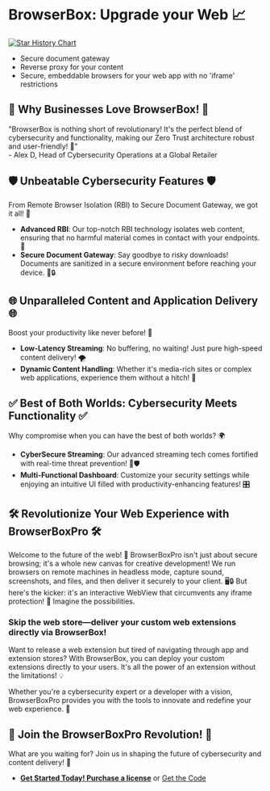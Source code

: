 # BrowserBox: Upgrade your Web 📈

[![Star History Chart](https://api.star-history.com/svg?repos=BrowserBox/BrowserBox&type=Date)](https://star-history.com/#BrowserBox/BrowserBox&Date)

- Secure document gateway
- Reverse proxy for your content
- Secure, embeddable browsers for your web app with no 'iframe' restrictions

## 🌟 **Why Businesses Love BrowserBox!** 🌟

"BrowserBox is nothing short of revolutionary! It's the perfect blend of cybersecurity and functionality, making our Zero Trust architecture robust and user-friendly! 🚀"  
\- Alex D, Head of Cybersecurity Operations at a Global Retailer

## 🛡️ **Unbeatable Cybersecurity Features** 🛡️

From Remote Browser Isolation (RBI) to Secure Document Gateway, we got it all! 💪

- **Advanced RBI**: Our top-notch RBI technology isolates web content, ensuring that no harmful material comes in contact with your endpoints. 🎯
- **Secure Document Gateway**: Say goodbye to risky downloads! Documents are sanitized in a secure environment before reaching your device. 📄🔒

## 🌐 **Unparalleled Content and Application Delivery** 🌐

Boost your productivity like never before! 🚀

- **Low-Latency Streaming**: No buffering, no waiting! Just pure high-speed content delivery! 🌪️
- **Dynamic Content Handling**: Whether it's media-rich sites or complex web applications, experience them without a hitch! 🌈

## ✅ **Best of Both Worlds: Cybersecurity Meets Functionality** ✅

Why compromise when you can have the best of both worlds? 🌍

- **CyberSecure Streaming**: Our advanced streaming tech comes fortified with real-time threat prevention! 🎥🛡️
- **Multi-Functional Dashboard**: Customize your security settings while enjoying an intuitive UI filled with productivity-enhancing features! 🎛️

## 🛠️ **Revolutionize Your Web Experience with BrowserBoxPro** 🛠️

Welcome to the future of the web! 🎉 BrowserBoxPro isn't just about secure browsing; it's a whole new canvas for creative development! We run browsers on remote machines in headless mode, capture sound, screenshots, and files, and then deliver it securely to your client. 🖥️🔒
But here's the kicker: it's an interactive WebView that circumvents any iframe protection! 🤯 Imagine the possibilities. 

### Skip the web store—deliver your custom web extensions directly via BrowserBox!

Want to release a web extension but tired of navigating through app and extension stores? With BrowserBox, you can deploy your custom extensions directly to your users. It's all the power of an extension without the limitations! 💡

Whether you're a cybersecurity expert or a developer with a vision, BrowserBoxPro provides you with the tools to innovate and redefine your web experience. 🚀

## 🎉 **Join the BrowserBoxPro Revolution!** 🎉

What are you waiting for? Join us in shaping the future of cybersecurity and content delivery! 🌟

- [**Get Started Today! Purchase a license**](https://dosyago.com) or [Get the Code](https://github.com/BrowserBox/BrowserBox)

